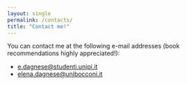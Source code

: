 ```yaml
---
layout: single
permalink: /contacts/
title: "Contact me!"
---
```


You can contact me at the following e-mail addresses (book recommendations highly appreciated!):<br/>
- e.dagnese@studenti.unipi.it
- elena.dagnese@unibocconi.it
